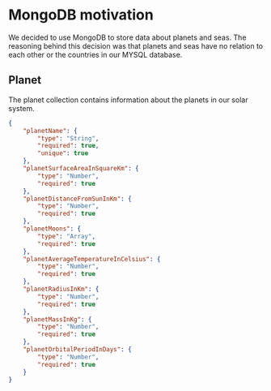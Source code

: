 # MongoDB motivation

We decided to use MongoDB to store data about planets and seas. The reasoning behind this decision was that planets and seas have no relation to each other or the countries in our MYSQL database.

## Planet

The planet collection contains information about the planets in our solar system.

```json
{
	"planetName": {
		"type": "String",
		"required": true,
		"unique": true
	},
	"planetSurfaceAreaInSquareKm": {
		"type": "Number",
		"required": true
	},
	"planetDistanceFromSunInKm": {
		"type": "Number",
		"required": true
	},
	"planetMoons": {
		"type": "Array",
		"required": true
	},
	"planetAverageTemperatureInCelsius": {
		"type": "Number",
		"required": true
	},
	"planetRadiusInKm": {
		"type": "Number",
		"required": true
	},
	"planetMassInKg": {
		"type": "Number",
		"required": true
	},
	"planetOrbitalPeriodInDays": {
		"type": "Number",
		"required": true
	}
}
```
